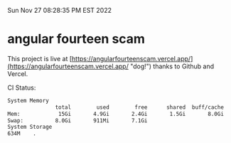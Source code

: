 Sun Nov 27 08:28:35 PM EST 2022

# angular fourteen scam


This project is live at [https://angularfourteenscam.vercel.app/](https://angularfourteenscam.vercel.app/ "dog!") thanks to Github and Vercel.

CI Status: 

```bash
System Memory
               total        used        free      shared  buff/cache   available
Mem:            15Gi       4.9Gi       2.4Gi       1.5Gi       8.0Gi       8.6Gi
Swap:          8.0Gi       911Mi       7.1Gi
System Storage
634M	.
